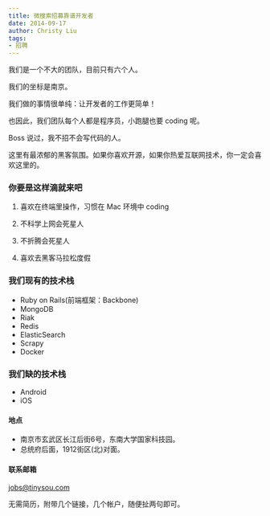 ```yaml
---
title: 微搜索招募靠谱开发者
date: 2014-09-17
author: Christy Liu
tags:
- 招聘
---
```


我们是一个不大的团队，目前只有六个人。

我们的坐标是南京。

我们做的事情很单纯：让开发者的工作更简单！

也因此，我们团队每个人都是程序员，小跑腿也要 coding 呢。

Boss 说过，我不招不会写代码的人。

这里有最浓郁的黑客氛围。如果你喜欢开源，如果你热爱互联网技术，你一定会喜欢这里的。

### 你要是这样滴就来吧

1. 喜欢在终端里操作，习惯在 Mac 环境中 coding

2. 不科学上网会死星人

3. 不折腾会死星人

4. 喜欢去黑客马拉松度假

### 我们现有的技术栈

* Ruby on Rails(前端框架：Backbone)
* MongoDB
* Riak
* Redis
* ElasticSearch
* Scrapy
* Docker

### 我们缺的技术栈

* Android
* iOS

#### 地点

* 南京市玄武区长江后街6号，东南大学国家科技园。
* 总统府后面，1912街区(北)对面。

#### 联系邮箱

[jobs@tinysou.com](mailto:jobs@tinysou.com)

无需简历，附带几个链接，几个帐户，随便扯两句即可。
